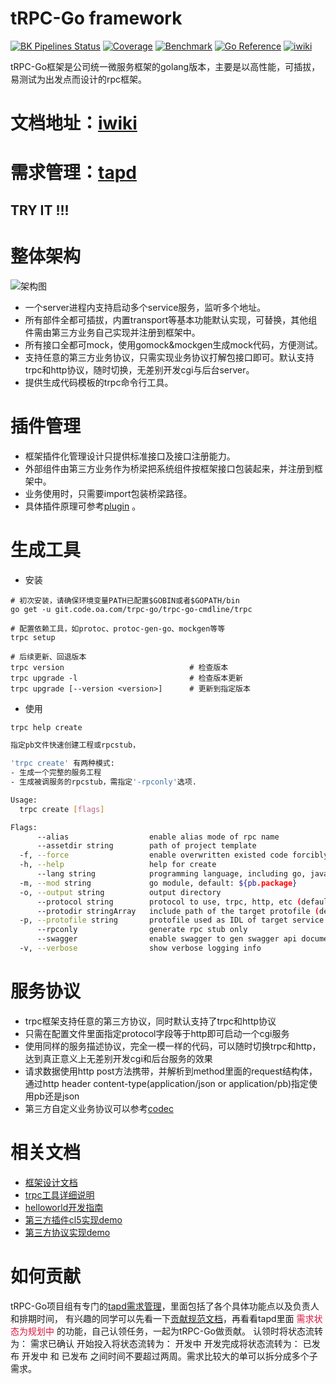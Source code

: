 # tRPC-Go framework

[![BK Pipelines Status](https://api.bkdevops.qq.com/process/api/external/pipelines/projects/pcgtrpcproject/p-20167ab337e04866b254949853c75b60/badge?X-DEVOPS-PROJECT-ID=pcgtrpcproject)](http://api.devops.oa.com/process/api-html/user/builds/projects/pcgtrpcproject/pipelines/p-20167ab337e04866b254949853c75b60/latestFinished?X-DEVOPS-PROJECT-ID=pcgtrpcproject) [![Coverage](https://tcoverage.woa.com/api/getCoverage/getTotalImg/?pipeline_id=p-90b7156b71494b2dada67caf57290480)](http://macaron.oa.com/api/coverage/getTotalLink/?pipeline_id=p-90b7156b71494b2dada67caf57290480) [![Benchmark](https://qualitydata.woa.com/GetEabData?frameName=tRPC-Go&pressTestInstance=echo_tag&frameVersion=v0.8.0)](http://show.wsd.com/show3.htm?viewId=t_md_platform_server_eab_pressuretest_data) [![Go Reference](https://pkg.woa.com/badge/git.code.oa.com/trpc-go/trpc-go.svg)](https://pkg.woa.com/git.code.oa.com/trpc-go/trpc-go) [![iwiki](https://img.shields.io/badge/Wiki-iwiki-green)](https://iwiki.oa.tencent.com/display/tRPC/tRPC-Go)


tRPC-Go框架是公司统一微服务框架的golang版本，主要是以高性能，可插拔，易测试为出发点而设计的rpc框架。

# 文档地址：[iwiki](https://iwiki.oa.tencent.com/display/tRPC/tRPC-Go)
# 需求管理：[tapd](http://tapd.oa.com/trpc_go/prong/stories/stories_list)


## TRY IT !!!

# 整体架构
![架构图](https://git.code.oa.com/trpc-go/trpc-go/uploads/76DF446E40304476B8E12903E78B5EC4/2FE60489777F72A5901D36F114CFF331.png)

- 一个server进程内支持启动多个service服务，监听多个地址。
- 所有部件全都可插拔，内置transport等基本功能默认实现，可替换，其他组件需由第三方业务自己实现并注册到框架中。
- 所有接口全都可mock，使用gomock&mockgen生成mock代码，方便测试。
- 支持任意的第三方业务协议，只需实现业务协议打解包接口即可。默认支持trpc和http协议，随时切换，无差别开发cgi与后台server。
- 提供生成代码模板的trpc命令行工具。

# 插件管理
- 框架插件化管理设计只提供标准接口及接口注册能力。
- 外部组件由第三方业务作为桥梁把系统组件按框架接口包装起来，并注册到框架中。
- 业务使用时，只需要import包装桥梁路径。
- 具体插件原理可参考[plugin](blob/master/plugin) 。

# 生成工具
- 安装

```
# 初次安装，请确保环境变量PATH已配置$GOBIN或者$GOPATH/bin
go get -u git.code.oa.com/trpc-go/trpc-go-cmdline/trpc

# 配置依赖工具，如protoc、protoc-gen-go、mockgen等等
trpc setup

# 后续更新、回退版本
trpc version                            # 检查版本
trpc upgrade -l                         # 检查版本更新
trpc upgrade [--version <version>]      # 更新到指定版本
```

- 使用
```bash
trpc help create
```
```bash
指定pb文件快速创建工程或rpcstub，

'trpc create' 有两种模式:
- 生成一个完整的服务工程
- 生成被调服务的rpcstub，需指定'-rpconly'选项.

Usage:
  trpc create [flags]

Flags:
      --alias                  enable alias mode of rpc name
      --assetdir string        path of project template
  -f, --force                  enable overwritten existed code forcibly
  -h, --help                   help for create
      --lang string            programming language, including go, java, python (default "go")
  -m, --mod string             go module, default: ${pb.package}
  -o, --output string          output directory
      --protocol string        protocol to use, trpc, http, etc (default "trpc")
      --protodir stringArray   include path of the target protofile (default [.])
  -p, --protofile string       protofile used as IDL of target service
      --rpconly                generate rpc stub only
      --swagger                enable swagger to gen swagger api document.
  -v, --verbose                show verbose logging info
```

# 服务协议
- trpc框架支持任意的第三方协议，同时默认支持了trpc和http协议
- 只需在配置文件里面指定protocol字段等于http即可启动一个cgi服务
- 使用同样的服务描述协议，完全一模一样的代码，可以随时切换trpc和http，达到真正意义上无差别开发cgi和后台服务的效果
- 请求数据使用http post方法携带，并解析到method里面的request结构体，通过http header content-type(application/json or application/pb)指定使用pb还是json 
- 第三方自定义业务协议可以参考[codec](blob/master/codec)
 
# 相关文档
- [框架设计文档](https://iwiki.oa.tencent.com/display/tRPC/tRPC-Go)
- [trpc工具详细说明](https://git.code.oa.com/trpc-go/trpc-go-cmdline)
- [helloworld开发指南](https://git.code.oa.com/trpc-go/trpc-go/tree/master/examples/helloworld)
- [第三方插件cl5实现demo](https://git.code.oa.com/trpc-go/trpc-selector-cl5)
- [第三方协议实现demo](https://git.code.oa.com/trpc-go/trpc-codec)

# 如何贡献
tRPC-Go项目组有专门的[tapd需求管理](http://tapd.oa.com/trpc_go/prong/stories/stories_list)，里面包括了各个具体功能点以及负责人和排期时间，
有兴趣的同学可以先看一下[贡献规范文档](https://iwiki.woa.com/pages/viewpage.action?pageId=655869831)，再看看tapd里面 <font color=#DC143C>需求状态为规划中</font> 的功能，自己认领任务，一起为tRPC-Go做贡献。
认领时将状态流转为： 需求已确认
开始投入将状态流转为： 开发中
开发完成将状态流转为： 已发布
开发中 和 已发布 之间时间不要超过两周。需求比较大的单可以拆分成多个子需求。
